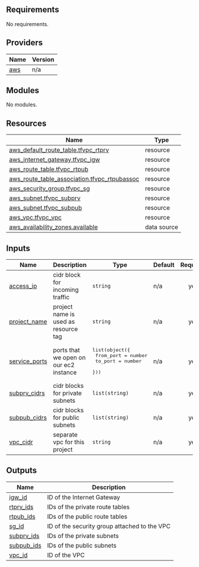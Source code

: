 ## Requirements

No requirements.

## Providers

| Name | Version |
|------|---------|
| <a name="provider_aws"></a> [aws](#provider\_aws) | n/a |

## Modules

No modules.

## Resources

| Name | Type |
|------|------|
| [aws_default_route_table.tfvpc_rtprv](https://registry.terraform.io/providers/hashicorp/aws/latest/docs/resources/default_route_table) | resource |
| [aws_internet_gateway.tfvpc_igw](https://registry.terraform.io/providers/hashicorp/aws/latest/docs/resources/internet_gateway) | resource |
| [aws_route_table.tfvpc_rtpub](https://registry.terraform.io/providers/hashicorp/aws/latest/docs/resources/route_table) | resource |
| [aws_route_table_association.tfvpc_rtpubassoc](https://registry.terraform.io/providers/hashicorp/aws/latest/docs/resources/route_table_association) | resource |
| [aws_security_group.tfvpc_sg](https://registry.terraform.io/providers/hashicorp/aws/latest/docs/resources/security_group) | resource |
| [aws_subnet.tfvpc_subprv](https://registry.terraform.io/providers/hashicorp/aws/latest/docs/resources/subnet) | resource |
| [aws_subnet.tfvpc_subpub](https://registry.terraform.io/providers/hashicorp/aws/latest/docs/resources/subnet) | resource |
| [aws_vpc.tfvpc_vpc](https://registry.terraform.io/providers/hashicorp/aws/latest/docs/resources/vpc) | resource |
| [aws_availability_zones.available](https://registry.terraform.io/providers/hashicorp/aws/latest/docs/data-sources/availability_zones) | data source |

## Inputs

| Name | Description | Type | Default | Required |
|------|-------------|------|---------|:--------:|
| <a name="input_access_ip"></a> [access\_ip](#input\_access\_ip) | cidr block for incoming traffic | `string` | n/a | yes |
| <a name="input_project_name"></a> [project\_name](#input\_project\_name) | project name is used as resource tag | `string` | n/a | yes |
| <a name="input_service_ports"></a> [service\_ports](#input\_service\_ports) | ports that we open on our ec2 instance | <pre>list(object({<br>    from_port = number<br>    to_port   = number<br>  }))</pre> | n/a | yes |
| <a name="input_subprv_cidrs"></a> [subprv\_cidrs](#input\_subprv\_cidrs) | cidr blocks for private subnets | `list(string)` | n/a | yes |
| <a name="input_subpub_cidrs"></a> [subpub\_cidrs](#input\_subpub\_cidrs) | cidr blocks for public subnets | `list(string)` | n/a | yes |
| <a name="input_vpc_cidr"></a> [vpc\_cidr](#input\_vpc\_cidr) | separate vpc for this project | `string` | n/a | yes |

## Outputs

| Name | Description |
|------|-------------|
| <a name="output_igw_id"></a> [igw\_id](#output\_igw\_id) | ID of the Internet Gateway |
| <a name="output_rtprv_ids"></a> [rtprv\_ids](#output\_rtprv\_ids) | IDs of the private route tables |
| <a name="output_rtpub_ids"></a> [rtpub\_ids](#output\_rtpub\_ids) | IDs of the public route tables |
| <a name="output_sg_id"></a> [sg\_id](#output\_sg\_id) | ID of the security group attached to the VPC |
| <a name="output_subprv_ids"></a> [subprv\_ids](#output\_subprv\_ids) | IDs of the private subnets |
| <a name="output_subpub_ids"></a> [subpub\_ids](#output\_subpub\_ids) | IDs of the public subnets |
| <a name="output_vpc_id"></a> [vpc\_id](#output\_vpc\_id) | ID of the VPC |

